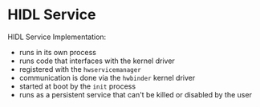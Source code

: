 # HIDL Service

HIDL Service Implementation:
+ runs in its own process
+ runs code that interfaces with the kernel driver
+ registered with the `hwservicemanager`
+ communication is done via the `hwbinder` kernel driver
+ started at boot by the `init` process
+ runs as a persistent service that can't be killed or disabled by the user

